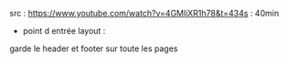 src : https://www.youtube.com/watch?v=4GMljXR1h78&t=434s : 40min

- point d entrée layout :

garde le header et footer sur toute les pages
